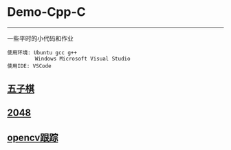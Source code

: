 # Demo-Cpp-C
------
一些平时的小代码和作业
```
使用环境: Ubuntu gcc g++
         Windows Microsoft Visual Studio 
使用IDE: VSCode
```
## [五子棋](c_五子棋/README.md)
## [2048](c_2048/README.md)
## [opencv跟踪](cpp_opencv跟踪/README.md)
